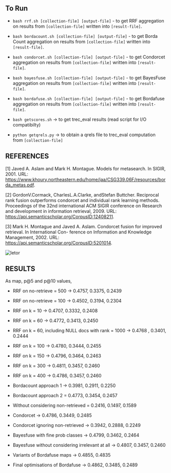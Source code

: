 ## To Run

* `bash rrf.sh [collection-file] [output-file]` - to get RRF aggregation on results from `[collection-file]` written into `[result-file]`.
* `bash bordacount.sh [collection-file] [output-file]` - to get Borda Count aggregation on results from `[collection-file]` written into `[result-file]`.
* `bash condorcet.sh [collection-file] [output-file]` - to get Condorcet aggregation on results from `[collection-file]` written into `[result-file]`.
* `bash bayesfuse.sh [collection-file] [output-file]` - to get BayesFuse aggregation on results from `[collection-file]` written into `[result-file]`.
* `bash bordafuse.sh [collection-file] [output-file]` - to get Bordafuse aggregation on results from `[collection-file]` written into `[result-file]`.


* `bash getscores.sh` -> to get trec_eval results (read script for I/O compatibilty)
* `python getqrels.py` -> to obtain a qrels file to trec_eval computation from `[collection-file]`

## REFERENCES

[1] Javed A. Aslam and Mark H. Montague. Models for metasearch. In SIGIR, 2001. URL: https://www.khoury.northeastern.edu/home/jaa/CSG339.06F/resources/borda_metas.pdf.

[2] GordonV.Cormack, CharlesL.A.Clarke, andStefan Buttcher. Reciprocal rank fusion outperforms condorcet and individual rank learning methods. Proceedings of the 32nd international ACM SIGIR conference on Research and development in information retrieval, 2009. URL: https://api.semanticscholar.org/CorpusID:12408211.

[3] Mark H. Montague and Javed A. Aslam. Condorcet fusion for improved retrieval. In International Con- ference on Information and Knowledge Management, 2002. URL: https://api.semanticscholar.org/CorpusID:5201014.

![letor](https://github.com/Panjete/rankAggr/assets/103451209/863fc4b5-dbcd-43bd-a285-246dd8a36c85)


## RESULTS 

As map, p@5 and p@10 values, 

* RRF on no-retrieve = 500 -> 0.4757, 0.3375, 0.2439
* RRF on no-retrieve = 100 -> 0.4502, 0.3194, 0.2304

* RRF on k = 10 -> 0.4707, 0.3332, 0.2408
* RRF on k = 60 -> 0.4772, 0.3413, 0.2450
* RRF on k = 60, including NULL docs with rank = 1000 -> 0.4768 , 0.3401, 0.2444
* RRF on k = 100 -> 0.4780, 0.3444, 0.2455
* RRF on k = 150 -> 0.4796, 0.3464, 0.2463
* RRF on k = 300 -> 0.4811, 0.3457, 0.2460
* RRF on k = 400 -> 0.4786, 0.3457, 0.2460


* Bordacount approach 1 -> 0.3981, 0.2911, 0.2250
* Bordacount approach 2 = 0.4773, 0.3454, 0.2457
* Without considering non-retrieved = 0.2416, 0.1497, 0.1589

* Condorcet -> 0.4786, 0.3449, 0.2485
* Condorcet ignoring non-retrieved -> 0.3942, 0.2888, 0.2249

* Bayesfuse with fine prob classes -> 0.4799, 0.3462, 0.2464
* Bayesfuse without considering irrelevant at all -> 0.4807, 0.3457, 0.2460

* Variants of Bordafuse maps -> 0.4855, 0.4835
* Final optimisations of Bordafuse -> 0.4862, 0.3485, 0.2489


